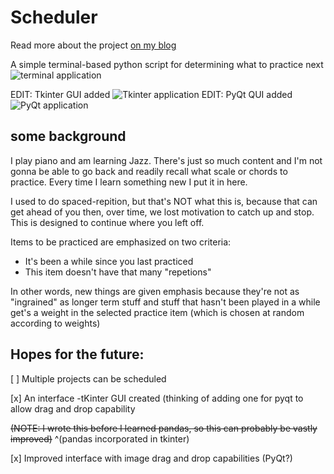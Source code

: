 # Scheduler

Read more about the project [on my blog](https://tclack88.github.io/blog/code/2020/05/27/gui.html)

A simple terminal-based python script for determining what to practice next
![terminal application](https://tclack88.github.io/blog/assets/gui/stage1.gif)

EDIT: Tkinter GUI added
![Tkinter application](https://tclack88.github.io/blog/assets/gui/stage2.gif)
EDIT: PyQt QUI added
![PyQt application](https://tclack88.github.io/blog/assets/gui/stage3.gif)

## some background

I play piano and am learning Jazz. There's just so much content and I'm not gonna be able to go back and readily recall what scale or chords to practice. Every time I learn something new I put it in here.

I used to do spaced-repition, but that's NOT what this is, because that can get ahead of you then, over time, we lost motivation to catch up and stop. This is designed to continue where you left off.

Items to be practiced are emphasized on two criteria:
- It's been a while since you last practiced
- This item doesn't have that many "repetions"

In other words, new things are given emphasis because they're not as "ingrained" as longer term stuff and stuff that hasn't been played in a while get's a weight in the selected practice item (which is chosen at random according to weights)


## Hopes for the future:

[ ] Multiple projects can be scheduled

[x] An interface
-tKinter GUI created (thinking of adding one for pyqt to allow drag and drop capability

~~(NOTE: I wrote this before I learned pandas, so this can probably be vastly improved)~~
^(pandas incorporated in tkinter)

[x] Improved interface with image drag and drop capabilities (PyQt?)

